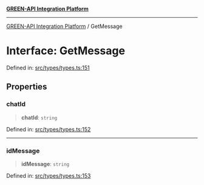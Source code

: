 [**GREEN-API Integration Platform**](../README.md)

***

[GREEN-API Integration Platform](../globals.md) / GetMessage

# Interface: GetMessage

Defined in: [src/types/types.ts:151](https://github.com/green-api/greenapi-integration/blob/63683bb8d19b76d9e4ce6bd0a8121d8d2cf428af/src/types/types.ts#L151)

## Properties

### chatId

> **chatId**: `string`

Defined in: [src/types/types.ts:152](https://github.com/green-api/greenapi-integration/blob/63683bb8d19b76d9e4ce6bd0a8121d8d2cf428af/src/types/types.ts#L152)

***

### idMessage

> **idMessage**: `string`

Defined in: [src/types/types.ts:153](https://github.com/green-api/greenapi-integration/blob/63683bb8d19b76d9e4ce6bd0a8121d8d2cf428af/src/types/types.ts#L153)
